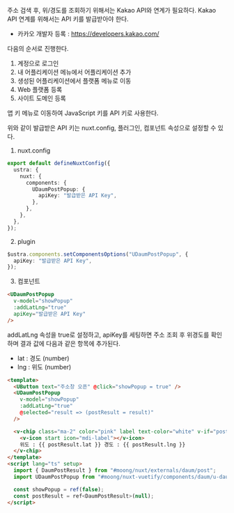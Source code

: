 주소 검색 후, 위/경도를 조회하기 위해서는 Kakao API와 연계가 필요하다. Kakao API 연계를 위해서는 API 키를 발급받아야 한다.

- 카카오 개발자 등록 : https://developers.kakao.com/

다음의 순서로 진행한다.

1. 계정으로 로그인
2. 내 어플리케이션 메뉴에서 어플리케이션 추가
3. 생성된 어플리케이션에서 플랫폼 메뉴로 이동
4. Web 플랫폼 등록
5. 사이트 도메인 등록

앱 키 메뉴로 이동하여 JavaScript 키를 API 키로 사용한다.

위와 같이 발급받은 API 키는 nuxt.config, 플러그인, 컴포넌트 속성으로 설정할 수 있다.

1. nuxt.config

```typescript
export default defineNuxtConfig({
  ustra: {
    nuxt: {
      components: {
        UDaumPostPopup: {
          apiKey: "발급받은 API Key",
        },
      },
    },
  },
});
```

2. plugin

```typescript
$ustra.components.setComponentsOptions("UDaumPostPopup", {
  apiKey: "발급받은 API Key",
});
```

3. 컴포넌트

```html
<UDaumPostPopup
  v-model="showPopup"
  :addLatLng="true"
  apiKey="발급받은 API Key"
/>
```

addLatLng 속성을 true로 설정하고, apiKey를 세팅하면 주소 조회 후 위경도를 확인하며 결과 값에 다음과 같은 항목에 추가된다.

- lat : 경도 (number)
- lng : 위도 (number)

```html
<template>
  <UButton text="주소창 오픈" @click="showPopup = true" />
  <UDaumPostPopup
    v-model="showPopup"
    :addLatLng="true"
    @selected="result => (postResult = result)"
  />

  <v-chip class="ma-2" color="pink" label text-color="white" v-if="postResult">
    <v-icon start icon="mdi-label"></v-icon>
    위도 : {{ postResult.lat }} 경도 : {{ postResult.lng }}
  </v-chip>
</template>
<script lang="ts" setup>
  import { DaumPostResult } from "#moong/nuxt/externals/daum/post";
  import UDaumPostPopup from "#moong/nuxt-vuetify/components/daum/u-daum-post-popup.vue";

  const showPopup = ref(false);
  const postResult = ref<DaumPostResult>(null);
</script>
```
